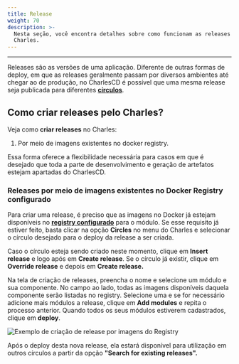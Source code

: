 ```yaml
---
title: Release
weight: 70
description: >-
  Nesta seção, você encontra detalhes sobre como funcionam as releases no
  Charles.
---
```


---

Releases são as versões de uma aplicação. Diferente de outras formas de deploy, em que as releases geralmente passam por diversos ambientes até chegar ao de produção, no CharlesCD é possível que uma mesma release seja publicada para diferentes [**círculos**](/pt/referência/círculo/).

## **Como criar releases pelo Charles?**

Veja como **criar releases** no Charles:

1. Por meio de imagens existentes no docker registry.

 Essa forma oferece a flexibilidade necessária para casos em que é desejado que toda a parte de desenvolvimento e geração de artefatos estejam apartadas do CharlesCD.

### **Releases por meio de imagens existentes no Docker Registry configurado**

Para criar uma release, é preciso que as imagens no Docker já estejam disponíveis no [**registry configurado**](/pt/primeiros-passos/definindo-um-workspace/docker-registry/) para o módulo. Se esse requisito já estiver feito, basta clicar na opção **Circles** no menu do Charles e selecionar o círculo desejado para o deploy da release a ser criada.

Caso o círculo esteja sendo criado neste momento, clique em **Insert release** e logo após em **Create release**. Se o círculo já existir, clique em **Override release** e depois em **Create release.**

Na tela de criação de releases, preencha o nome e selecione um módulo e sua componente. No campo ao lado, todas as imagens disponíveis daquela componente serão listadas no registry. Selecione uma e se for necessário adicione mais módulos a release, clique em **Add modules** e repita o processo anterior. Quando todos os seus módulos estiverem cadastrados, clique em **deploy**.

![Exemplo de cria&#xE7;&#xE3;o de release por imagens do Registry](/shared/releases-por-meio-de-imagens-existentes%20%282%29.gif)

Após o deploy desta nova release, ela estará disponível para utilização em outros círculos a partir da opção **"Search for existing releases".**
